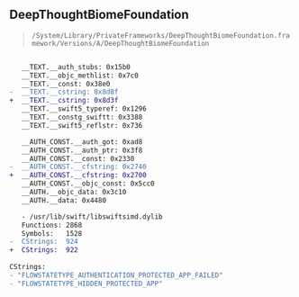 ## DeepThoughtBiomeFoundation

> `/System/Library/PrivateFrameworks/DeepThoughtBiomeFoundation.framework/Versions/A/DeepThoughtBiomeFoundation`

```diff

   __TEXT.__auth_stubs: 0x15b0
   __TEXT.__objc_methlist: 0x7c0
   __TEXT.__const: 0x38e0
-  __TEXT.__cstring: 0x8d8f
+  __TEXT.__cstring: 0x8d3f
   __TEXT.__swift5_typeref: 0x1296
   __TEXT.__constg_swiftt: 0x3388
   __TEXT.__swift5_reflstr: 0x736

   __AUTH_CONST.__auth_got: 0xad8
   __AUTH_CONST.__auth_ptr: 0x3f8
   __AUTH_CONST.__const: 0x2330
-  __AUTH_CONST.__cfstring: 0x2740
+  __AUTH_CONST.__cfstring: 0x2700
   __AUTH_CONST.__objc_const: 0x5cc0
   __AUTH.__objc_data: 0x3c10
   __AUTH.__data: 0x4480

   - /usr/lib/swift/libswiftsimd.dylib
   Functions: 2868
   Symbols:   1528
-  CStrings:  924
+  CStrings:  922
 
CStrings:
- "FLOWSTATETYPE_AUTHENTICATION_PROTECTED_APP_FAILED"
- "FLOWSTATETYPE_HIDDEN_PROTECTED_APP"

```
